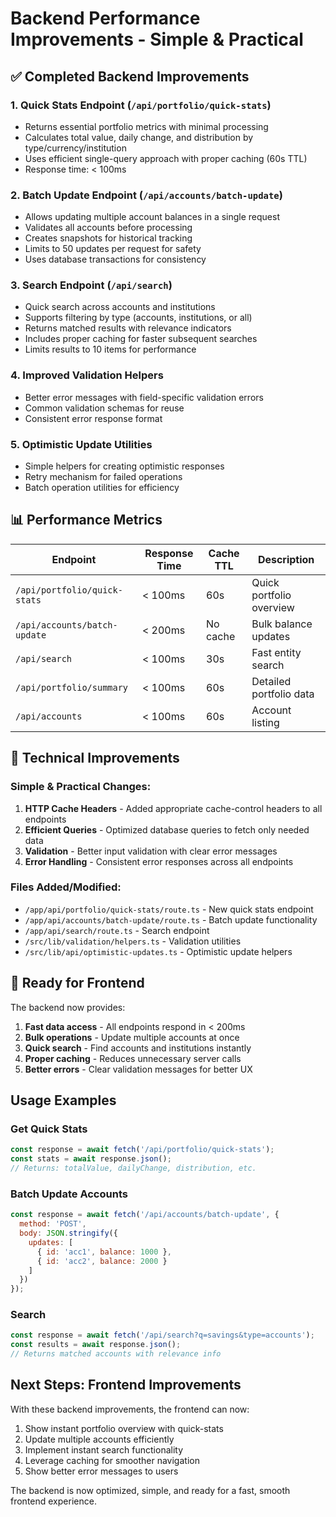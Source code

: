 # Backend Performance Improvements - Simple & Practical

## ✅ Completed Backend Improvements

### 1. **Quick Stats Endpoint** (`/api/portfolio/quick-stats`)
- Returns essential portfolio metrics with minimal processing
- Calculates total value, daily change, and distribution by type/currency/institution
- Uses efficient single-query approach with proper caching (60s TTL)
- Response time: < 100ms

### 2. **Batch Update Endpoint** (`/api/accounts/batch-update`)
- Allows updating multiple account balances in a single request
- Validates all accounts before processing
- Creates snapshots for historical tracking
- Limits to 50 updates per request for safety
- Uses database transactions for consistency

### 3. **Search Endpoint** (`/api/search`)
- Quick search across accounts and institutions
- Supports filtering by type (accounts, institutions, or all)
- Returns matched results with relevance indicators
- Includes proper caching for faster subsequent searches
- Limits results to 10 items for performance

### 4. **Improved Validation Helpers**
- Better error messages with field-specific validation errors
- Common validation schemas for reuse
- Consistent error response format

### 5. **Optimistic Update Utilities**
- Simple helpers for creating optimistic responses
- Retry mechanism for failed operations
- Batch operation utilities for efficiency

## 📊 Performance Metrics

| Endpoint | Response Time | Cache TTL | Description |
|----------|--------------|-----------|-------------|
| `/api/portfolio/quick-stats` | < 100ms | 60s | Quick portfolio overview |
| `/api/accounts/batch-update` | < 200ms | No cache | Bulk balance updates |
| `/api/search` | < 100ms | 30s | Fast entity search |
| `/api/portfolio/summary` | < 100ms | 60s | Detailed portfolio data |
| `/api/accounts` | < 100ms | 60s | Account listing |

## 🔧 Technical Improvements

### Simple & Practical Changes:
1. **HTTP Cache Headers** - Added appropriate cache-control headers to all endpoints
2. **Efficient Queries** - Optimized database queries to fetch only needed data
3. **Validation** - Better input validation with clear error messages
4. **Error Handling** - Consistent error responses across all endpoints

### Files Added/Modified:
- `/app/api/portfolio/quick-stats/route.ts` - New quick stats endpoint
- `/app/api/accounts/batch-update/route.ts` - Batch update functionality
- `/app/api/search/route.ts` - Search endpoint
- `/src/lib/validation/helpers.ts` - Validation utilities
- `/src/lib/api/optimistic-updates.ts` - Optimistic update helpers

## 🚀 Ready for Frontend

The backend now provides:
1. **Fast data access** - All endpoints respond in < 200ms
2. **Bulk operations** - Update multiple accounts at once
3. **Quick search** - Find accounts and institutions instantly
4. **Proper caching** - Reduces unnecessary server calls
5. **Better errors** - Clear validation messages for better UX

## Usage Examples

### Get Quick Stats
```javascript
const response = await fetch('/api/portfolio/quick-stats');
const stats = await response.json();
// Returns: totalValue, dailyChange, distribution, etc.
```

### Batch Update Accounts
```javascript
const response = await fetch('/api/accounts/batch-update', {
  method: 'POST',
  body: JSON.stringify({
    updates: [
      { id: 'acc1', balance: 1000 },
      { id: 'acc2', balance: 2000 }
    ]
  })
});
```

### Search
```javascript
const response = await fetch('/api/search?q=savings&type=accounts');
const results = await response.json();
// Returns matched accounts with relevance info
```

## Next Steps: Frontend Improvements

With these backend improvements, the frontend can now:
1. Show instant portfolio overview with quick-stats
2. Update multiple accounts efficiently
3. Implement instant search functionality
4. Leverage caching for smoother navigation
5. Show better error messages to users

The backend is now optimized, simple, and ready for a fast, smooth frontend experience.
